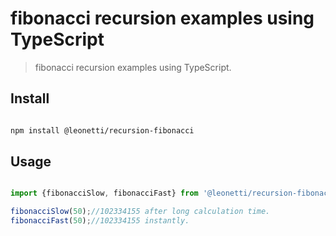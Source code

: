 # fibonacci recursion examples using TypeScript 

> fibonacci recursion examples using TypeScript. 

## Install

```sh

npm install @leonetti/recursion-fibonacci

```

## Usage

```js

import {fibonacciSlow, fibonacciFast} from '@leonetti/recursion-fibonacci';

fibonacciSlow(50);//102334155 after long calculation time.
fibonacciFast(50);//102334155 instantly.

```
